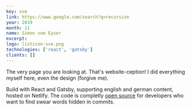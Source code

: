 ```yaml
---
key: sve
link: https://www.google.com/search?q=recursion
year: 2019
month: 11
name: Simon vom Eyser
excerpt:
logo: listicon-sve.png
technologies: ['react', 'gatsby']
clients: []
---
```


The very page you are looking at. That's website-ception! I did everything myself here, even the design (forgive me).

Build with React and Gatsby, supporting english and german content, hosted on Netlify. The code is completly <a href="#" target="_blank" rel="noopener noreferrer">open source</a> for developers who want to find swear words hidden in commits.
